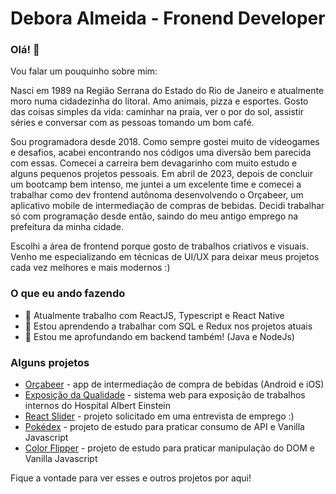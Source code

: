 # Debora Almeida - Fronend Developer

### Olá! 👋

Vou falar um pouquinho sobre mim:

Nasci em 1989 na Região Serrana do Estado do Rio de Janeiro e atualmente moro numa cidadezinha do litoral. Amo animais, pizza e esportes. Gosto das coisas simples da vida: caminhar na praia, ver o por do sol, assistir séries e conversar com as pessoas tomando um bom café. 

Sou programadora desde 2018. Como sempre gostei muito de videogames e desafios, acabei encontrando nos códigos uma diversão bem parecida com essas. Comecei a carreira bem devagarinho com muito estudo e alguns pequenos projetos pessoais. Em abril de 2023, depois de concluir um bootcamp bem intenso, me juntei a um excelente time e comecei a trabalhar como dev frontend autônoma desenvolvendo o Orçabeer, um aplicativo mobile de intermediação de compras de bebidas. Decidi trabalhar só com programação desde então, saindo do meu antigo emprego na prefeitura da minha cidade.

Escolhi a área de frontend porque gosto de trabalhos criativos e visuais. Venho me especializando em técnicas de UI/UX para deixar meus projetos cada vez melhores e mais modernos :)

### O que eu ando fazendo

- 🔭 Atualmente trabalho com ReactJS, Typescript e React Native
- 🤔 Estou aprendendo a trabalhar com SQL e Redux nos projetos atuais
- 🌱 Estou me aprofundando em backend também! (Java e NodeJs)

### Alguns projetos 

- [Orçabeer](https://play.google.com/store/apps/details?id=com.app.orcabeer) - app de intermediação de compra de bebidas (Android e iOS)
- [Exposição da Qualidade](https://exposicaodaqualidade.einstein.br/login) - sistema web para exposição de trabalhos internos do Hospital Albert Einstein
- [React Slider](https://react-slider-6qsu23ykd-deboraalmeida.vercel.app/) - projeto solicitado em uma entrevista de emprego :)
- [Pokédex](https://pokedex-gj32kjkj3-deboraalmeida.vercel.app/) - projeto de estudo para praticar consumo de API e Vanilla Javascript
- [Color Flipper](https://color-flipper-87n05gj76-deboraalmeida.vercel.app/) - projeto de estudo para praticar manipulação do DOM e Vanilla Javascript

Fique a vontade para ver esses e outros projetos por aqui!
